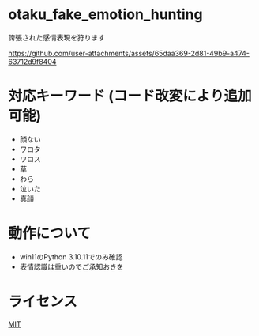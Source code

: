 # otaku_fake_emotion_hunting
誇張された感情表現を狩ります

https://github.com/user-attachments/assets/65daa369-2d81-49b9-a474-63712d9f8404

# 対応キーワード (コード改変により追加可能)
* 顔ない
* ワロタ
* ワロス
* 草
* わら
* 泣いた
* 真顔

# 動作について
* win11のPython 3.10.11でのみ確認
* 表情認識は重いのでご承知おきを

# ライセンス
[MIT](https://github.com/omikujiv/otaku_fake_emotion_hunting/blob/main/LICENSE)
